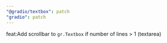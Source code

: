 ```yaml
---
"@gradio/textbox": patch
"gradio": patch
---
```


feat:Add scrollbar to `gr.Textbox` if number of lines > 1 (textarea)

